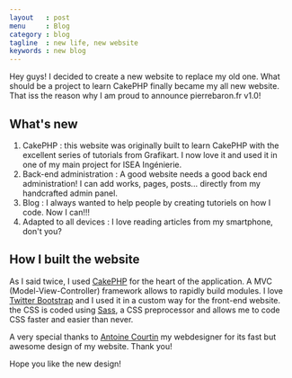 ```yaml
---
layout   : post
menu     : Blog
category : blog
tagline  : new life, new website
keywords : new blog
---
```


Hey guys! I decided to create a new website to replace my old one. What should be a project to learn CakePHP finally became my all new website. That iss the reason why I am proud to announce pierrebaron.fr v1.0!

## What's new

  1. CakePHP : this website was originally built to learn CakePHP with the excellent series of tutorials from Grafikart. I now love it and used it in one of my main project for ISEA Ingénierie.
  2. Back-end administration : A good website needs a good back end administration! I can add works, pages, posts... directly from my handcrafted admin panel.
  3. Blog : I always wanted to help people by creating tutoriels on how I code. Now I can!!!
  4. Adapted to all devices : I love reading articles from my smartphone, don't you?

## How I built the website
As I said twice, I used [CakePHP](cakephp.org) for the heart of the application. A MVC (Model-View-Controller) framework allows to rapidly build modules. I love [Twitter Bootstrap](http://twitter.github.io/bootstrap/) and I used it in a custom way for the front-end website. the CSS is coded using [Sass](http://sass-lang.com/), a CSS preprocessor and allows me to code CSS faster and easier than never.

A very special thanks to [Antoine Courtin](http://www.antoine-courtin.fr/) my webdesigner for its fast but awesome design of my website. Thank you!

Hope you like the new design!
